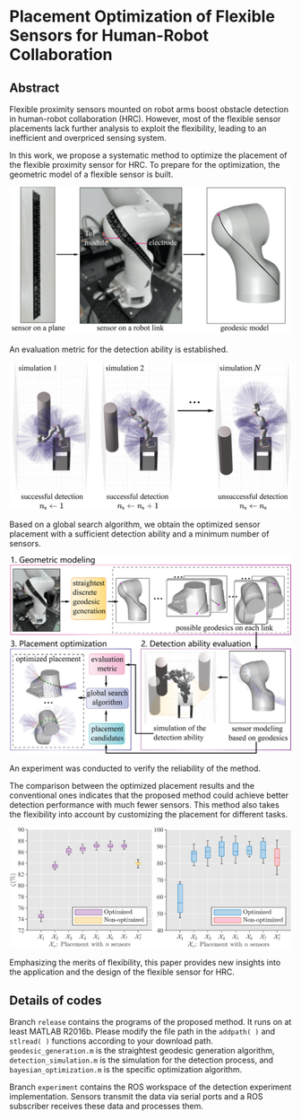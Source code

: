 # Placement Optimization of Flexible Sensors for Human-Robot Collaboration
## Abstract
Flexible proximity sensors mounted on robot arms boost obstacle detection in human-robot collaboration (HRC). However, most of the flexible sensor placements lack further analysis to exploit the flexibility, leading to an inefficient and overpriced sensing system. 

In this work, we propose a systematic method to optimize the placement of the flexible proximity sensor for HRC. To prepare for the optimization, the geometric model of a flexible sensor is built.

<img src="img/fig_photo.png" title="Geodesic model of a flexible sensor's mounting location.">


An evaluation metric for the detection ability is established. 

<img src="img/fig_mc.png" title="Monte Carlo simulation case for the successful detection ratio.">


Based on a global search algorithm, we obtain the optimized sensor placement with a sufficient detection ability and a minimum number of sensors. 

<img src="img/framework3.png" title="Outline of the proposed placement optimization method.">


An experiment was conducted to verify the reliability of the method. 

The comparison between the optimized placement results and the conventional ones indicates that the proposed method could achieve better detection performance with much fewer sensors. This method also takes the flexibility into account by customizing the placement for different tasks. 

<img src="img/box_1-4.png" title="Box plots of the results.">


Emphasizing the merits of flexibility, this paper provides new insights into the application and the design of the flexible sensor for HRC. 

## Details of codes
Branch `release` contains the programs of the proposed method. It runs on at least MATLAB R2016b. Please modify the file path in the `addpath( )` and `stlread( )` functions according to your download path. `geodesic_generation.m` is the straightest geodesic generation algorithm, `detection_simulation.m` is the simulation for the detection process, and `bayesian_optimization.m` is the specific optimization algorithm.  

Branch `experiment` contains the ROS workspace of the detection experiment implementation. Sensors transmit the data via serial ports and a ROS subscriber receives these data and processes them.
